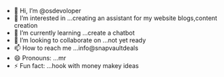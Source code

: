 - 👋 Hi, I’m @osdevoloper
- 👀 I’m interested in ...creating an assistant for my website blogs,content creation
- 🌱 I’m currently learning ...create a chatbot
- 💞️ I’m looking to collaborate on ...not yet ready
- 📫 How to reach me ...info@snapvaultdeals
- 😄 Pronouns: ...mr
- ⚡ Fun fact: ...hook with money makey ideas 

<!---
osdevoloper/osdevoloper is a ✨ special ✨ repository because its `README.md` (this file) appears on your GitHub profile.
You can click the Preview link to take a look at your changes.
--->
